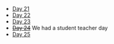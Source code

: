* [Day 21](Day-21)
* [Day 22](Day-22)
* [Day 23](Day-23)
* ~~[Day 24](Day-24)~~ We had a student teacher day
* [Day 25](Day-25)